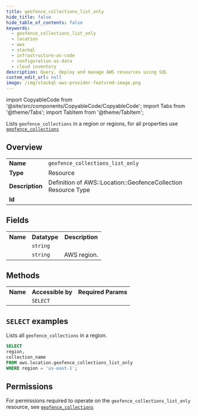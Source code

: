```yaml
---
title: geofence_collections_list_only
hide_title: false
hide_table_of_contents: false
keywords:
  - geofence_collections_list_only
  - location
  - aws
  - stackql
  - infrastructure-as-code
  - configuration-as-data
  - cloud inventory
description: Query, deploy and manage AWS resources using SQL
custom_edit_url: null
image: /img/stackql-aws-provider-featured-image.png
---
```


import CopyableCode from '@site/src/components/CopyableCode/CopyableCode';
import Tabs from '@theme/Tabs';
import TabItem from '@theme/TabItem';

Lists <code>geofence_collections</code> in a region or regions, for all properties use <a href="/services/serviceName/geofence_collections/"><code>geofence_collections</code></a>

## Overview
<table>
<tbody>
<tr><td><b>Name</b></td><td><code>geofence_collections_list_only</code></td></tr>
<tr><td><b>Type</b></td><td>Resource</td></tr>
<tr><td><b>Description</b></td><td>Definition of AWS::Location::GeofenceCollection Resource Type</td></tr>
<tr><td><b>Id</b></td><td><CopyableCode code="aws.location.geofence_collections_list_only" /></td></tr>
</tbody>
</table>

## Fields
<table>
<tbody>
<tr><th>Name</th><th>Datatype</th><th>Description</th></tr><tr><td><CopyableCode code="collection_name" /></td><td><code>string</code></td><td></td></tr>
<tr><td><CopyableCode code="region" /></td><td><code>string</code></td><td>AWS region.</td></tr>
</tbody>
</table>

## Methods

<table>
<tbody>
  <tr>
    <th>Name</th>
    <th>Accessible by</th>
    <th>Required Params</th>
  </tr>
  <tr>
    <td><CopyableCode code="list_resources" /></td>
    <td><code>SELECT</code></td>
    <td><CopyableCode code="region" /></td>
  </tr>
</tbody>
</table>

## `SELECT` examples
Lists all <code>geofence_collections</code> in a region.
```sql
SELECT
region,
collection_name
FROM aws.location.geofence_collections_list_only
WHERE region = 'us-east-1';
```


## Permissions

For permissions required to operate on the <code>geofence_collections_list_only</code> resource, see <a href="/services/location/geofence_collections/#permissions"><code>geofence_collections</code></a>

